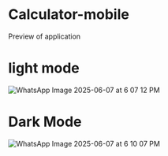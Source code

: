 ﻿# Calculator-mobile
Preview of application 


# light mode 

![WhatsApp Image 2025-06-07 at 6 07 12 PM](https://github.com/user-attachments/assets/4b92a583-3b46-4ca9-902f-e9c34a675c87)

# Dark Mode 

![WhatsApp Image 2025-06-07 at 6 10 07 PM](https://github.com/user-attachments/assets/bfb7313e-1047-408f-b546-b5374ffd7cc1)

  
    
